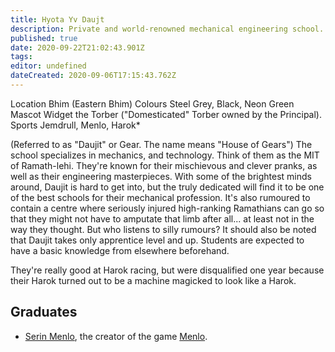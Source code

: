 ```yaml
---
title: Hyota Yv Daujt
description: Private and world-renowned mechanical engineering school.
published: true
date: 2020-09-22T21:02:43.901Z
tags: 
editor: undefined
dateCreated: 2020-09-06T17:15:43.762Z
---
```


Location 	Bhim (Eastern Bhim)
Colours 	Steel Grey, Black, Neon Green
Mascot 	Widget the Torber ("Domesticated" Torber owned by the Principal).
Sports 	Jemdrull, Menlo, Harok*

(Referred to as "Daujit" or Gear. The name means "House of Gears") The school specializes in mechanics, and technology. Think of them as the MIT of Ramath-lehi. They're known for their mischievous and clever pranks, as well as their engineering masterpieces. With some of the brightest minds around, Daujit is hard to get into, but the truly dedicated will find it to be one of the best schools for their mechanical profession. It's also rumoured to contain a centre where seriously injured high-ranking Ramathians can go so that they might not have to amputate that limb after all... at least not in the way they thought. But who listens to silly rumours? It should also be noted that Daujit takes only apprentice level and up. Students are expected to have a basic knowledge from elsewhere beforehand.

They're really good at Harok racing, but were disqualified one year because their Harok turned out to be a machine magicked to look like a Harok.

## Graduates

* [Serin Menlo](/characters/serin-menlo), the creator of the game [Menlo](/entertainment/menlo).
